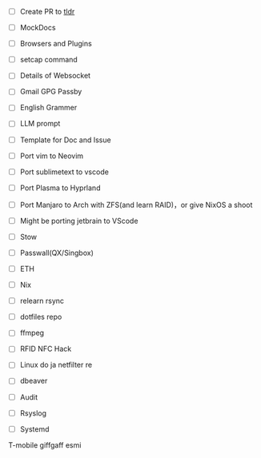 - [ ] Create PR to [tldr](https://github.com/tldr-pages/tldr)
- [ ] MockDocs
- [ ] Browsers and Plugins
- [ ] setcap command
- [ ] Details of Websocket
- [ ] Gmail GPG Passby
- [ ] English Grammer
- [ ] LLM prompt
- [ ] Template for Doc and Issue
- [ ] Port vim to Neovim
- [ ] Port sublimetext to vscode
- [ ] Port Plasma to Hyprland
- [ ] Port Manjaro to Arch with ZFS(and learn RAID)，or give NixOS a shoot
- [ ] Might be porting jetbrain to VScode
- [ ] Stow
- [ ] Passwall(QX/Singbox)
- [ ] ETH
- [ ] Nix
- [ ] relearn rsync
- [ ] dotfiles repo
- [ ] ffmpeg
- [ ] RFID NFC Hack
- [ ] Linux do ja netfilter re
- [ ] dbeaver
- [ ] Audit
- [ ] Rsyslog
- [ ] Systemd


T-mobile 
giffgaff
esmi